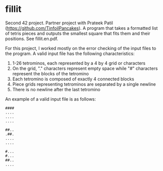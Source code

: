 # fillit
Second 42 project. Partner project with Prateek Patil (https://github.com/TinfoilPancakes). A program that takes a formatted list of tetris pieces and outputs the smallest square that fits them and their positions. See fillit.en.pdf.

For this project, I worked mostly on the error checking of the input files to the program. A valid input file has the following characteristics:

1. 1-26 tetrominos, each represented by a 4 by 4 grid or characters
2. On the grid, "." characters represent empty space while "#" characters represent the blocks of the tetromino
3. Each tetromino is composed of exactly 4 connected blocks
4. Piece grids representing tetrominos are separated by a single newline
5. There is no newline after the last tetromino

An example of a valid input file is as follows:
```
####
....
....
....

##..
.##.
....
....

#...
#...
##..
....
```

